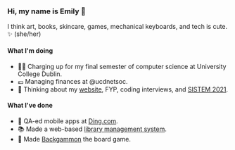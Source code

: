 ### Hi, my name is Emily 🌱

I think art, books, skincare, games, mechanical keyboards, and tech is cute. ✨ (she/her)

#### What I'm doing

- 👩‍💻 Charging up for my final semester of computer science at University College Dublin.
- 💶 Managing finances at @ucdnetsoc.
- 🤔 Thinking about my [website](https://lxemily.com), FYP, coding interviews, and [SISTEM 2021](https://sistem.intersocs.ie/).

#### What I've done

<!-- - 🖼 Made an [app](https://github.com/LxEmily/gallery) where users upload images and annotate them.-->
- 📱 QA-ed mobile apps at [Ding.com](https://ding.com).
- 📚 Made a web-based [library management system](https://github.com/LxEmily/lms).
- 🎲 Made [Backgammon](https://github.com/LxEmily/backgammon) the board game.

<!-- #### Contact me -->

<!--
<a href="https://now-playing-profile-lxemily.vercel.app/now-playing?open">
    <img src="https://now-playing-profile-lxemily.vercel.app/now-playing" width="256" height="64" alt="Now Playing">
</a>
-->



<!--
**LxEmily/lxemily** is a ✨ _special_ ✨ repository because its `README.md` (this file) appears on your GitHub profile.

Here are some ideas to get you started:

- 🔭 I’m currently working on ...
- 🌱 I’m currently learning ...
- 👯 I’m looking to collaborate on ...
- 🤔 I’m looking for help with ...
- 💬 Ask me about ...
- 📫 How to reach me: ...
- 😄 Pronouns: ...
- ⚡ Fun fact: ...
-->
